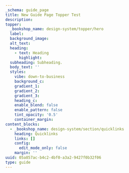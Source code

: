 ```yaml
---
_schema: guide_page
title: New Guide Page Topper Test
description:
topper:
  _bookshop_name: design-system/topper/hero
  label:
  background_image:
  alt_text:
  heading:
    - text: Heading
      highlight:
  subheading: Subheading.
  body_text: ''
  styles:
    vibe: down-to-business
    background_c:
    gradient_1:
    gradient_2:
    gradient_3:
    heading_c:
    enable_blend: false
    enable_pattern: false
    tint_opacity: '0.5'
    container_margin:
content_blocks:
  - _bookshop_name: design-system/section/quicklinks
    heading: Quicklinks
    links: []
    config:
      edit_mode_only: false
    margin: ''
uuid: 05a857ac-b4c2-4bf0-a3a2-9427f0b32f06
type: guide
---
```

